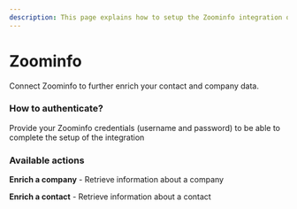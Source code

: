 ```yaml
---
description: This page explains how to setup the Zoominfo integration on Cargo.
---
```


# Zoominfo

Connect Zoominfo to further enrich your contact and company data.



### How to authenticate?

Provide your Zoominfo credentials (username and password) to be able to complete the setup of the integration&#x20;



### Available actions

**Enrich a company** - Retrieve information about a company

**Enrich a contact** - Retrieve information about a contact
